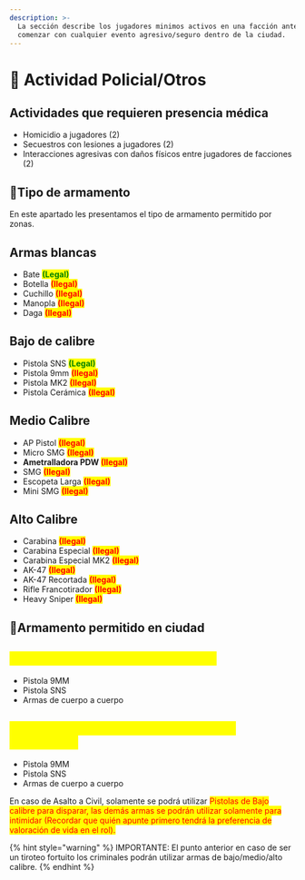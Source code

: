```yaml
---
description: >-
  La sección describe los jugadores minimos activos en una facción antes de
  comenzar con cualquier evento agresivo/seguro dentro de la ciudad.
---
```


# 👮 Actividad Policial/Otros

## Actividades que requieren presencia médica

* Homicidio a jugadores (2)
* Secuestros con lesiones a jugadores (2)
* Interacciones agresivas con daños físicos entre jugadores de facciones (2)

## 🧨Tipo de armamento

En este apartado les presentamos el tipo de armamento permitido por zonas.

## Armas blancas

* Bate <mark style="color:green;">**(Legal)**</mark>
* Botella <mark style="color:red;">**(Ilegal)**</mark>
* Cuchillo <mark style="color:red;">**(Ilegal)**</mark>
* Manopla <mark style="color:red;">**(Ilegal)**</mark>
* Daga <mark style="color:red;">**(Ilegal)**</mark>

## Bajo de calibre <a href="#bajo-de-calibre" id="bajo-de-calibre"></a>

* Pistola SNS <mark style="color:green;">**(Legal)**</mark>
* Pistola 9mm <mark style="color:red;">**(Ilegal)**</mark>
* Pistola MK2 <mark style="color:red;">**(Ilegal)**</mark>
* Pistola Cerámica <mark style="color:red;">**(Ilegal)**</mark>

## Medio Calibre <a href="#medio-calibre" id="medio-calibre"></a>

* AP Pistol <mark style="color:red;">**(Ilegal)**</mark>
* Micro SMG <mark style="color:red;">**(Ilegal)**</mark>
* **Ametralladora PDW&#x20;**<mark style="color:red;">**(Ilegal)**</mark>
* SMG <mark style="color:red;">**(Ilegal)**</mark>
* Escopeta Larga <mark style="color:red;">**(Ilegal)**</mark>
* Mini SMG <mark style="color:red;">**(Ilegal)**</mark>

## Alto Calibre <a href="#alto-calibre" id="alto-calibre"></a>

* Carabina <mark style="color:red;">**(Ilegal)**</mark>
* Carabina Especial <mark style="color:red;">**(Ilegal)**</mark>
* Carabina Especial MK2 <mark style="color:red;">**(Ilegal)**</mark>
* AK-47 <mark style="color:red;">**(Ilegal)**</mark>
* AK-47 Recortada <mark style="color:red;">**(Ilegal)**</mark>
* Rifle Francotirador <mark style="color:red;">**(Ilegal)**</mark>
* Heavy Sniper <mark style="color:red;">**(Ilegal)**</mark>

## 🔫Armamento permitido en ciudad

## <mark style="color:yellow;">Armas permitidas para ciudadanos:</mark> <a href="#armas-permitidas-para-ciudadanos" id="armas-permitidas-para-ciudadanos"></a>

* Pistola 9MM
* Pistola SNS
* Armas de cuerpo a cuerpo

## <mark style="color:yellow;">Armas permitidas para Organizaciones Delictuales:</mark> <a href="#armas-permitidas-para-organizaciones-delictuales" id="armas-permitidas-para-organizaciones-delictuales"></a>

* Pistola 9MM
* Pistola SNS
* Armas de cuerpo a cuerpo

En caso de Asalto a Civil, solamente se podrá utilizar <mark style="color:red;">Pistolas de Bajo calibre para disparar, las demás armas se podrán utilizar solamente para intimidar (Recordar que quién apunte primero tendrá la preferencia de valoración de vida en el rol).</mark>

{% hint style="warning" %}
IMPORTANTE: El punto anterior en caso de ser un tiroteo fortuito los criminales podrán utilizar armas de bajo/medio/alto calibre.
{% endhint %}
